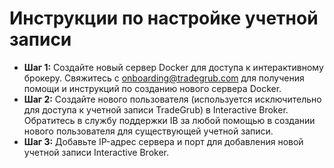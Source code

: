 # **Инструкции по настройке учетной записи**
- **Шаг 1:** Создайте новый сервер Docker для доступа к интерактивному брокеру. Свяжитесь с onboarding@tradegrub.com для получения помощи и инструкций по созданию нового сервера Docker.
- **Шаг 2:** Создайте нового пользователя (используется исключительно для доступа к учетной записи TradeGrub) в Interactive Broker. Обратитесь в службу поддержки IB за любой помощью в создании нового пользователя для существующей учетной записи.
- **Шаг 3:** Добавьте IP-адрес сервера и порт для добавления новой учетной записи Interactive Broker.
